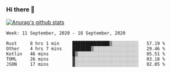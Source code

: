 ### Hi there 👋

[![Anurag's github stats](https://github-readme-stats.vercel.app/api?username=jinserrr&show_icons=true)](https://github.com/anuraghazra/github-readme-stats)


<!--START_SECTION:waka-->
```text
Week: 11 September, 2020 - 18 September, 2020

Rust     8 hrs 1 min     ██████████████▒░░░░░░░░░░   57.19 % 
Other    4 hrs 7 mins    ███████▒░░░░░░░░░░░░░░░░░   29.46 % 
Kotlin   46 mins         █▒░░░░░░░░░░░░░░░░░░░░░░░   05.51 % 
TOML     26 mins         ▓░░░░░░░░░░░░░░░░░░░░░░░░   03.18 % 
JSON     17 mins         ▓░░░░░░░░░░░░░░░░░░░░░░░░   02.05 % 
```
<!--END_SECTION:waka-->
